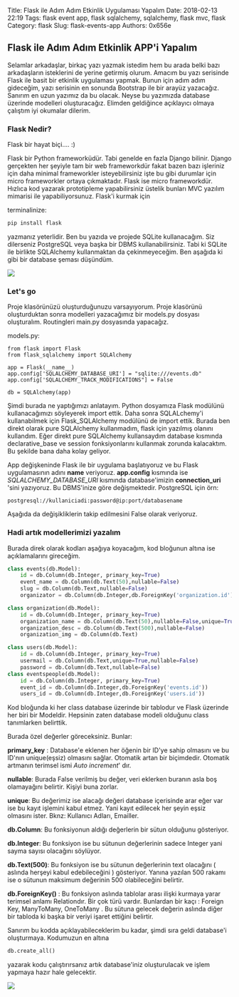 Title: Flask ile Adım Adım Etkinlik Uygulaması Yapalım
Date: 2018-02-13 22:19
Tags: flask event app, flask sqlalchemy, sqlalchemy, flask mvc, flask
Category: flask
Slug: flask-events-app
Authors: 0x656e



## Flask ile Adım Adım Etkinlik APP'i Yapalım

Selamlar arkadaşlar, birkaç yazı yazmak istedim hem bu arada belki bazı arkadaşların isteklerini de yerine getirmiş olurum. Amacım bu yazı serisinde Flask ile basit bir etkinlik uygulaması yapmak. Bunun için adım adım gideceğim, yazı serisinin en sonunda Bootstrap ile bir arayüz yazacağız. Sanırım en uzun yazımız da bu olacak. Neyse bu yazımızda database üzerinde modelleri oluşturacağız. Elimden geldiğince açıklayıcı olmaya çalıştım iyi okumalar dilerim.



### Flask Nedir?

Flask bir hayat biçi.... :)

Flask bir Python frameworküdür. Tabi genelde en fazla Django bilinir. Django gerçekten her şeyiyle tam bir web frameworkdür fakat bazen bazı işleriniz için daha minimal frameworkler isteyebilirsiniz işte bu gibi durumlar için micro frameworkler ortaya çıkmaktadır. Flask ise micro frameworkdür. Hızlıca kod yazarak prototipleme yapabilirsiniz üstelik bunları MVC  yazılım mimarisi ile yapabiliyorsunuz. Flask'i kurmak için

terminalinize:

```bash
pip install flask
```

yazmanız yeterlidir. Ben bu yazıda ve projede SQLite kullanacağım. Siz dilerseniz PostgreSQL veya başka bir DBMS kullanabilirsiniz. Tabi ki SQLite ile birlikte SQLAlchemy kullanmaktan da çekinmeyeceğim. Ben aşağıda ki gibi bir database şeması düşündüm.



![](image/dbschema.png)



### Let's go

Proje klasörünüzü oluşturduğunuzu varsayıyorum. Proje klasörünü oluşturduktan sonra modelleri yazacağımız bir models.py dosyası oluşturalım. Routingleri main.py dosyasında yapacağız.



models.py:

```python3
from flask import Flask
from flask_sqlalchemy import SQLAlchemy

app = Flask(__name__)
app.config['SQLALCHEMY_DATABASE_URI'] = "sqlite:///events.db"
app.config['SQLALCHEMY_TRACK_MODIFICATIONS"] = False

db = SQLAlchemy(app)
```



Şimdi burada ne yaptığımızı anlatayım. Python dosyamıza Flask modülünü kullanacağımızı söyleyerek import ettik. Daha sonra SQLALchemy'i kullanabilmek için Flask_SQLAlchemy modülünü de import ettik. Burada ben direkt olarak pure SQLAlchemy kullanmadım, flask için yazılmış olanını kullandım. Eğer direkt pure SQLAlchemy kullansaydım database kısmında declarative_base ve session fonksiyonlarını kullanmak zorunda kalacaktım. Bu şekilde bana daha kolay geliyor.

App değişkeninde Flask ile bir uygulama başlatıyoruz ve bu Flask uygulamasının adını __name__ veriyoruz. __app.config__ kısmında ise _SQLALCHEMY_DATABASE_URI_ kısmında database'imizin **connection_uri** 'sini yazıyoruz. Bu DBMS'inize göre değişmektedir. PostgreSQL için örn: 

```python3
postgresql://kullaniciadi:password@ip:port/databasename
```



Aşağıda da değişikliklerin takip edilmesini False olarak veriyoruz.



### Hadi artık modellerimizi yazalım

Burada direk olarak kodları aşağıya koyacağım, kod bloğunun altına ise açıklamalarını gireceğim.

```python
class events(db.Model):
    id = db.Column(db.Integer, primary_key=True)
    event_name = db.Column(db.Text(50),nullable=False)
    slug = db.Column(db.Text,nullable=False)
    organizator = db.Column(db.Integer,db.ForeignKey('organization.id'))

class organization(db.Model):
    id = db.Column(db.Integer, primary_key=True)
    organization_name = db.Column(db.Text(50),nullable=False,unique=True)
    organization_desc = db.Column(db.Text(500),nullable=False)
    organization_img = db.Column(db.Text)

class users(db.Model):
    id = db.Column(db.Integer, primary_key=True)
    usermail = db.Column(db.Text,unique=True,nullable=False)
    password = db.Column(db.Text,nullable=False)
class eventspeople(db.Model):
    id = db.Column(db.Integer, primary_key=True)
    event_id = db.Column(db.Integer,db.ForeignKey('events.id'))
    users_id = db.Column(db.Integer,db.ForeignKey('users.id'))
```

Kod bloğunda ki her class database üzerinde bir tablodur ve Flask üzerinde her biri bir Modeldir. Hepsinin zaten database modeli olduğunu class tanımlarken belirttik.

Burada özel değerler göreceksiniz. Bunlar:

**primary_key** : Database'e eklenen her öğenin bir ID'ye sahip olmasını ve bu ID'nın unique(eşsiz) olmasını sağlar. Otomatik artan bir biçimdedir. Otomatik artmanın terimsel ismi _Auto increment_' dır. 

**nullable**: Burada False verilmiş bu değer, veri eklerken buranın asla boş olamayağını belirtir. Kişiyi buna zorlar.

**unique**: Bu değerimiz ise alacağı değeri database içerisinde arar eğer var ise bu kayıt işlemini kabul etmez. Yani kayıt edilecek her şeyin eşsiz olmasını ister. Bknz: Kullanıcı Adları, Emailler.

**db.Column**: Bu fonksiyonun aldığı değerlerin bir sütun olduğunu gösteriyor. 

**db.Integer**: Bu fonksiyon ise bu sütunun değerlerinin sadece Integer yani sayma sayısı olacağını söylüyor.

**db.Text(500)**: Bu fonksiyon ise bu sütunun değerlerinin text olacağını ( aslında herşeyi kabul edebileceğini ) gösteriyor. Yanına yazılan 500 rakamı ise o sütunun maksimum değerinin 500 olabileceğini belirtir.

**db.ForeignKey()** : Bu fonksiyon aslında tablolar arası ilişki kurmaya yarar terimsel anlamı Relationdır. Bir çok türü vardır. Bunlardan bir kaçı : Foreign Key, ManyToMany, OneToMany . Bu sütuna gelecek değerin aslında diğer bir tabloda ki başka bir veriyi işaret ettiğini belirtir.

Sanırım bu kodda açıklayabileceklerim bu kadar, şimdi sıra geldi database'i oluşturmaya. Kodumuzun en altına 

```python
db.create_all()
```

yazarak kodu çalıştırırsanız artık database'iniz oluşturulacak ve işlem yapmaya hazır hale gelecektir.

![](image/database.png)

